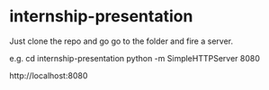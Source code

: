 # internship-presentation
Just clone the repo and go go to the folder and fire a server.

e.g.
cd internship-presentation
python -m SimpleHTTPServer 8080

http://localhost:8080
